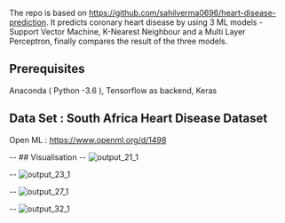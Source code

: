 
The repo is based on https://github.com/sahilverma0696/heart-disease-prediction.
It predicts coronary heart disease by using 3 ML models - Support Vector Machine, K-Nearest Neighbour and a Multi Layer Perceptron, finally compares the result of the three models.


## Prerequisites
Anaconda ( Python -3.6 ), Tensorflow as backend, Keras 

## Data Set : South Africa Heart Disease Dataset
Open ML : https://www.openml.org/d/1498

-- ## Visualisation
-- ![output_21_1](https://user-images.githubusercontent.com/25270515/42493757-d1d94560-843b-11e8-8ed1-30bd6028eb72.png)

-- ![output_23_1](https://user-images.githubusercontent.com/25270515/42494297-7f5ec830-843d-11e8-9a47-f94725e453e8.png)

-- ![output_27_1](https://user-images.githubusercontent.com/25270515/42494314-8c5c471a-843d-11e8-8dd8-436522290c4f.png)

-- ![output_32_1](https://user-images.githubusercontent.com/25270515/42494328-97ed5cd6-843d-11e8-8a50-829df2e849ab.png)

